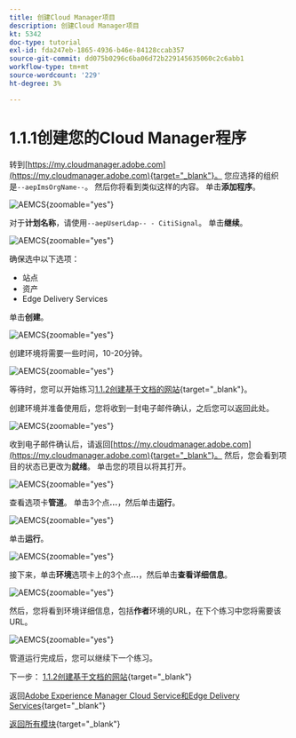 ```yaml
---
title: 创建Cloud Manager项目
description: 创建Cloud Manager项目
kt: 5342
doc-type: tutorial
exl-id: fda247eb-1865-4936-b46e-84128ccab357
source-git-commit: dd075b0296c6ba06d72b229145635060c2c6abb1
workflow-type: tm+mt
source-wordcount: '229'
ht-degree: 3%

---
```


# 1.1.1创建您的Cloud Manager程序

转到[https://my.cloudmanager.adobe.com](https://my.cloudmanager.adobe.com){target="_blank"}。 您应选择的组织是`--aepImsOrgName--`。 然后你将看到类似这样的内容。 单击&#x200B;**添加程序**。

![AEMCS](./images/aemcs1.png){zoomable="yes"}

对于&#x200B;**计划名称**，请使用`--aepUserLdap-- - CitiSignal`。 单击&#x200B;**继续**。

![AEMCS](./images/aemcs2.png){zoomable="yes"}

确保选中以下选项：

- 站点
- 资产
- Edge Delivery Services

单击&#x200B;**创建**。

![AEMCS](./images/aemcs3.png){zoomable="yes"}

创建环境将需要一些时间，10-20分钟。

![AEMCS](./images/aemcs4.png){zoomable="yes"}

等待时，您可以开始练习[1.1.2创建基于文档的网站](./ex2.md){target="_blank"}。

创建环境并准备使用后，您将收到一封电子邮件确认，之后您可以返回此处。

![AEMCS](./images/aemcs5.png){zoomable="yes"}

收到电子邮件确认后，请返回[https://my.cloudmanager.adobe.com](https://my.cloudmanager.adobe.com){target="_blank"}。 然后，您会看到项目的状态已更改为&#x200B;**就绪**。 单击您的项目以将其打开。

![AEMCS](./images/aemcs6.png){zoomable="yes"}

查看选项卡&#x200B;**管道**。 单击3个点&#x200B;**...**，然后单击&#x200B;**运行**。

![AEMCS](./images/aemcs7.png){zoomable="yes"}

单击&#x200B;**运行**。

![AEMCS](./images/aemcs8.png){zoomable="yes"}

接下来，单击&#x200B;**环境**&#x200B;选项卡上的3个点&#x200B;**...**，然后单击&#x200B;**查看详细信息**。

![AEMCS](./images/aemcs9.png){zoomable="yes"}

然后，您将看到环境详细信息，包括&#x200B;**作者**&#x200B;环境的URL，在下个练习中您将需要该URL。

![AEMCS](./images/aemcs10.png){zoomable="yes"}

管道运行完成后，您可以继续下一个练习。

下一步： [1.1.2创建基于文档的网站](./ex2.md){target="_blank"}

返回[Adobe Experience Manager Cloud Service和Edge Delivery Services](./aemcs.md){target="_blank"}

[返回所有模块](./../../../overview.md){target="_blank"}

